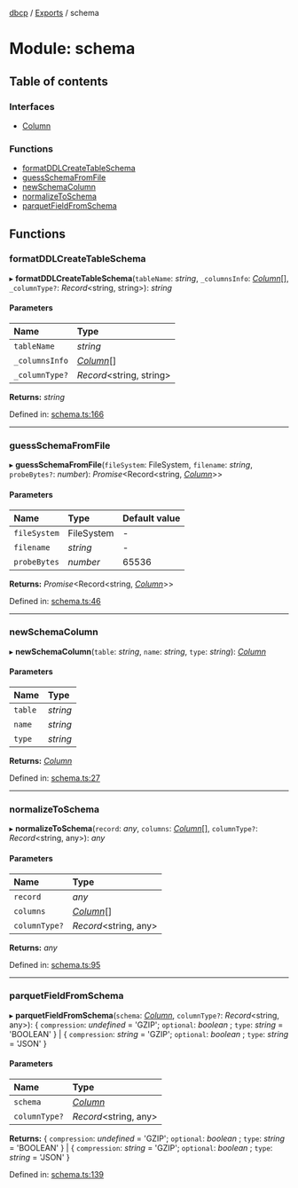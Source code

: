[dbcp](../README.md) / [Exports](../modules.md) / schema

# Module: schema

## Table of contents

### Interfaces

- [Column](../interfaces/schema.column.md)

### Functions

- [formatDDLCreateTableSchema](schema.md#formatddlcreatetableschema)
- [guessSchemaFromFile](schema.md#guessschemafromfile)
- [newSchemaColumn](schema.md#newschemacolumn)
- [normalizeToSchema](schema.md#normalizetoschema)
- [parquetFieldFromSchema](schema.md#parquetfieldfromschema)

## Functions

### formatDDLCreateTableSchema

▸ **formatDDLCreateTableSchema**(`tableName`: *string*, `_columnsInfo`: [*Column*](../interfaces/schema.column.md)[], `_columnType?`: *Record*<string, string\>): *string*

#### Parameters

| Name | Type |
| :------ | :------ |
| `tableName` | *string* |
| `_columnsInfo` | [*Column*](../interfaces/schema.column.md)[] |
| `_columnType?` | *Record*<string, string\> |

**Returns:** *string*

Defined in: [schema.ts:166](https://github.com/wholebuzz/dbcp/blob/master/src/schema.ts#L166)

___

### guessSchemaFromFile

▸ **guessSchemaFromFile**(`fileSystem`: FileSystem, `filename`: *string*, `probeBytes?`: *number*): *Promise*<Record<string, [*Column*](../interfaces/schema.column.md)\>\>

#### Parameters

| Name | Type | Default value |
| :------ | :------ | :------ |
| `fileSystem` | FileSystem | - |
| `filename` | *string* | - |
| `probeBytes` | *number* | 65536 |

**Returns:** *Promise*<Record<string, [*Column*](../interfaces/schema.column.md)\>\>

Defined in: [schema.ts:46](https://github.com/wholebuzz/dbcp/blob/master/src/schema.ts#L46)

___

### newSchemaColumn

▸ **newSchemaColumn**(`table`: *string*, `name`: *string*, `type`: *string*): [*Column*](../interfaces/schema.column.md)

#### Parameters

| Name | Type |
| :------ | :------ |
| `table` | *string* |
| `name` | *string* |
| `type` | *string* |

**Returns:** [*Column*](../interfaces/schema.column.md)

Defined in: [schema.ts:27](https://github.com/wholebuzz/dbcp/blob/master/src/schema.ts#L27)

___

### normalizeToSchema

▸ **normalizeToSchema**(`record`: *any*, `columns`: [*Column*](../interfaces/schema.column.md)[], `columnType?`: *Record*<string, any\>): *any*

#### Parameters

| Name | Type |
| :------ | :------ |
| `record` | *any* |
| `columns` | [*Column*](../interfaces/schema.column.md)[] |
| `columnType?` | *Record*<string, any\> |

**Returns:** *any*

Defined in: [schema.ts:95](https://github.com/wholebuzz/dbcp/blob/master/src/schema.ts#L95)

___

### parquetFieldFromSchema

▸ **parquetFieldFromSchema**(`schema`: [*Column*](../interfaces/schema.column.md), `columnType?`: *Record*<string, any\>): { `compression`: *undefined* = 'GZIP'; `optional`: *boolean* ; `type`: *string* = 'BOOLEAN' } \| { `compression`: *string* = 'GZIP'; `optional`: *boolean* ; `type`: *string* = 'JSON' }

#### Parameters

| Name | Type |
| :------ | :------ |
| `schema` | [*Column*](../interfaces/schema.column.md) |
| `columnType?` | *Record*<string, any\> |

**Returns:** { `compression`: *undefined* = 'GZIP'; `optional`: *boolean* ; `type`: *string* = 'BOOLEAN' } \| { `compression`: *string* = 'GZIP'; `optional`: *boolean* ; `type`: *string* = 'JSON' }

Defined in: [schema.ts:139](https://github.com/wholebuzz/dbcp/blob/master/src/schema.ts#L139)
